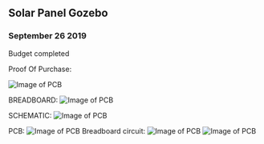 Solar Panel Gozebo
-------------------
### September 26 2019
Budget completed 

Proof Of Purchase:

![Image of PCB](https://thesweeterman.github.io/TBD/Purchase.PNG)

BREADBOARD:
![Image of PCB](https://thesweeterman.github.io/TBD/BreadB.PNG)

SCHEMATIC:
![Image of PCB](https://thesweeterman.github.io/TBD/Sch.PNG)

PCB:
![Image of PCB](https://thesweeterman.github.io/TBD/PCB.PNG)
Breadboard circuit:
![Image of PCB](https://thesweeterman.github.io/TBD/tempcircuit.PNG)
![Image of PCB](https://thesweeterman.github.io/TBD/measurement.PNG)
